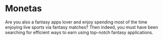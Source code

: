 # Monetas
Are you also a fantasy apps lover and enjoy spending most of the time enjoying live sports via fantasy matches? Then indeed, you must have been searching for efficient ways to earn using top-notch fantasy applications.
